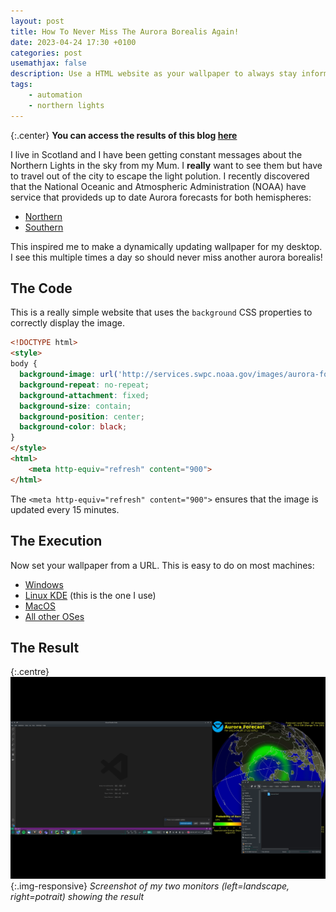 ```yaml
---
layout: post
title: How To Never Miss The Aurora Borealis Again!
date: 2023-04-24 17:30 +0100
categories: post
usemathjax: false
description: Use a HTML website as your wallpaper to always stay informed on the northern lights forecast
tags:
    - automation
    - northern lights
---
```


{:.center}
**You can access the results of this blog [here](/aurora.html)**

I live in Scotland and I have been getting constant messages about the Northern Lights in the sky from my Mum. I **really** want to see them but have to travel out of the city to escape the light polution. I recently discovered that the National Oceanic and Atmospheric Administration (NOAA) have service that provideds up to date Aurora forecasts for both hemispheres:

- [Northern](https://services.swpc.noaa.gov/images/aurora-forecast-northern-hemisphere.jpg)
- [Southern](https://services.swpc.noaa.gov/images/aurora-forecast-southern-hemisphere.jpg)

This inspired me to make a dynamically updating wallpaper for my desktop. I see this multiple times a day so should never miss another aurora borealis!

## The Code

This is a really simple website that uses the `background` CSS properties to correctly display the image.

```html
<!DOCTYPE html>
<style>
body {
  background-image: url('http://services.swpc.noaa.gov/images/aurora-forecast-northern-hemisphere.jpg');
  background-repeat: no-repeat;
  background-attachment: fixed;
  background-size: contain;
  background-position: center;
  background-color: black;
}
</style>
<html>
    <meta http-equiv="refresh" content="900">
</html>
```

The `<meta http-equiv="refresh" content="900">` ensures that the image is updated every 15 minutes.

## The Execution

Now set your wallpaper from a URL. This is easy to do on most machines:

- [Windows](https://www.intowindows.com/how-to-set-a-webpage-as-desktop-background-in-windows-10/)
- [Linux KDE](https://store.kde.org/p/1324580) (this is the one I use)
- [MacOS](https://www.simplehelp.net/2021/07/14/how-to-set-a-web-page-as-the-desktop-background-in-macos/)
- [All other OSes](https://letmegooglethat.com/?q=HTML+Wallpaper+For+My+OS)

## The Result

{:.centre}
![Screenshot of two monitors, one showing the Aurora forecast](/static/img/2023-04-24_aurora_wallpaper.png){:.img-responsive}
*Screenshot of my two monitors (left=landscape, right=potrait) showing the result*